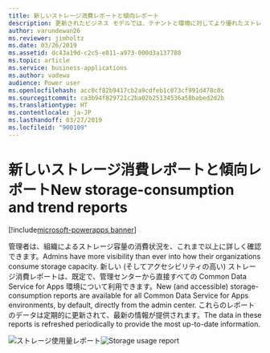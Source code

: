 ```yaml
---
title: 新しいストレージ消費レポートと傾向レポート
description: 更新されたビジネス モデルでは、テナントと環境に対してより優れたストレージ レポートが提供されます。
author: varundewan26
ms.reviewer: jimholtz
ms.date: 03/26/2019
ms.assetid: dc43a19d-c2c5-e811-a973-000d3a137780
ms.topic: article
ms.service: business-applications
ms.author: vadewa
audience: Power user
ms.openlocfilehash: acc0cf82b9417cb2a9cdfeb1c073cf991d478c0c
ms.sourcegitcommit: ca3b94f829721c2ba02b25134536a58babed2d2b
ms.translationtype: HT
ms.contentlocale: ja-JP
ms.lasthandoff: 03/27/2019
ms.locfileid: "900109"
---
```

# <a name="new-storage-consumption-and-trend-reports"></a><span data-ttu-id="31353-103">新しいストレージ消費レポートと傾向レポート</span><span class="sxs-lookup"><span data-stu-id="31353-103">New storage-consumption and trend reports</span></span>


[!include[microsoft-powerapps banner](../includes/microsoft-powerapps.md)]

<span data-ttu-id="31353-104">管理者は、組織によるストレージ容量の消費状況を、これまで以上に詳しく確認できます。</span><span class="sxs-lookup"><span data-stu-id="31353-104">Admins have more visibility than ever into how their organizations consume storage capacity.</span></span> <span data-ttu-id="31353-105">新しい (そしてアクセシビリティの高い) ストレージ消費レポートは、既定で、管理センターから直接すべての Common Data Service for Apps 環境について利用できます。</span><span class="sxs-lookup"><span data-stu-id="31353-105">New (and accessible) storage-consumption reports are available for all Common Data Service for Apps environments, by default, directly from the admin center.</span></span> <span data-ttu-id="31353-106">これらのレポートのデータは定期的に更新されて、最新の情報が提供されます。</span><span class="sxs-lookup"><span data-stu-id="31353-106">The data in these reports is refreshed periodically to provide the most up-to-date information.</span></span>

<span data-ttu-id="31353-107">![ストレージ使用量レポート](media/storage-consumption-1.jpg "ストレージ使用量レポート")</span><span class="sxs-lookup"><span data-stu-id="31353-107">![Storage usage report](media/storage-consumption-1.jpg "Storage usage report")</span></span>
